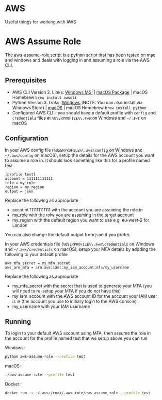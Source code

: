 # AWS
Useful things for working with AWS

# AWS Assume Role
The aws-assume-role script is a python script that has been tested on mac and windows and deals with logging in and assuming a role via the AWS CLI.

## Prerequisites
- AWS CLI Version 2. Links: [Windows MSI](https://awscli.amazonaws.com/AWSCLIV2.msi) | [macOS Package](https://awscli.amazonaws.com/AWSCLIV2.pkg) | macOS Homebrew ```brew install awscli```
- Python Version 3. Links: [Windows](https://www.python.org/downloads/windows/) (NOTE: You can also install via Windows Store) | [macOS](https://www.python.org/downloads/mac-osx/) | macOS Homebrew ```brew install python```
- Configured AWS CLI - you should have a default profile with ```config``` and ```credentials``` files at ```%USERPROFILE%\.aws``` on Windows and ```~/.aws``` on macOS

## Configuration
In your AWS config file (```%USERPROFILE%\.aws\config``` on Windows and ```~/.aws/config``` on macOS), setup the details for the AWS account you want to assume a role in. It should look something like this for a profile named test

```
[profile test]
account = 111111111111
role = my_role
region = my_region
output = json
```

Replace the following as appropriate
- account 111111111111 with the account you are assuming the role in
- my_role with the rolw you are assuming in the target account
- my_region with the default region you want to use e.g. eu-west-2 for London

You can also change the default output from json if you prefer.

In your AWS credentials file (```%USERPROFILE%\.aws\credentials``` on Windows and ```~/.aws/credentials``` on macOS), setup your MFA details by addding the following to your default profile

```
aws_mfa_secret = my_mfa_secret
aws_arn_mfa = arn:aws:iam::my_iam_account:mfa/my_username
```

Replace the following as appropriate
- my_mfa_secret with the secret that is used to generate your MFA (you will need to re-setup your MFA if you do not have this)
- my_iam_account with the AWS account ID for the account your IAM user is in (the account you use to initially login to the AWS console)
- my_username with your IAM username

## Running
To login to your default AWS account using MFA, then assume the role in the account for the profile named test that we setup above you can run

Windows:
```bash
python aws-assume-role --profile test
```

macOS:

```bash
./aws-assume-role --profile test
```

Docker:

```bash
docker run -v ~/.aws:/root/.aws tote/aws-assume-role --profile test
```